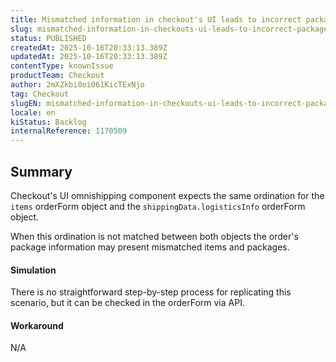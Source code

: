 ```yaml
---
title: Mismatched information in checkout's UI leads to incorrect packages visualization
slug: mismatched-information-in-checkouts-ui-leads-to-incorrect-packages-visualization
status: PUBLISHED
createdAt: 2025-10-16T20:33:13.389Z
updatedAt: 2025-10-16T20:33:13.389Z
contentType: knownIssue
productTeam: Checkout
author: 2mXZkbi0oi061KicTExNjo
tag: Checkout
slugEN: mismatched-information-in-checkouts-ui-leads-to-incorrect-packages-visualization
locale: en
kiStatus: Backlog
internalReference: 1170509
---
```


## Summary


Checkout's UI omnishipping component expects the same ordination for the `items` orderForm object and the `shippingData.logisticsInfo` orderForm object.

When this ordination is not matched between both objects the order's package information may present mismatched items and packages.


#### Simulation


There is no straightforward step-by-step process for replicating this scenario, but it can be checked in the orderForm via API.


#### Workaround


N/A



